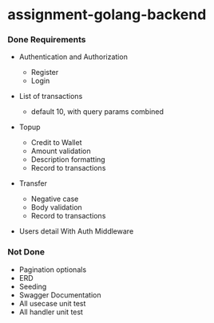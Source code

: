 # assignment-golang-backend


### Done Requirements


- Authentication and Authorization
  - Register
  - Login

- List of transactions
  - default 10, with query params combined

- Topup
  - Credit to Wallet
  - Amount validation
  - Description formatting
  - Record to transactions

- Transfer
  - Negative case
  - Body validation
  - Record to transactions  

- Users detail With Auth Middleware


### Not Done
- Pagination optionals
- ERD
- Seeding
- Swagger Documentation
- All usecase unit test
- All handler unit test